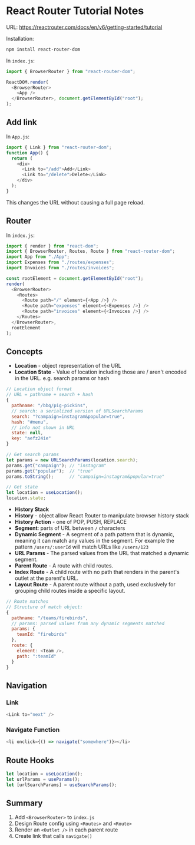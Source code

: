 # React Router Tutorial Notes

URL: https://reactrouter.com/docs/en/v6/getting-started/tutorial

Installation:

```sh
npm install react-router-dom
```

In `index.js`:

```javascript
import { BrowserRouter } from "react-router-dom";

ReactDOM.render(
  <BrowserRouter>
    <App />
  </BrowserRouter>, document.getElementById("root");
);
```

## Add link

In `App.js`:

```javascript
import { Link } from "react-router-dom";
function App() {
  return (
    <div>
      <Link to="/add">Add</Link>
      <Link to="/delete">Delete</Link>
    </div>
  );
}
```

This changes the URL without causing a full page reload.

## Router

In `index.js`:

```javascript
import { render } from "react-dom";
import { BrowserRouter, Routes, Route } from "react-router-dom";
import App from "./App";
import Expenses from "./routes/expenses";
import Invoices from "./routes/invoices";

const rootElement = document.getElementById("root");
render(
  <BrowserRouter>
    <Routes>
      <Route path="/" element={<App />} />
      <Route path="expenses" element={<Expenses />} />
      <Route path="invoices" element={<Invoices />} />
    </Routes>
  </BrowserRouter>,
  rootElement
);
```

## Concepts

- **Location** - object representation of the URL
- **Location State** - Value of location including those are / aren't encoded in the URL. e.g. search params or hash

```javascript
// Location object format
// URL = pathname + search + hash
{
  pathname: "/bbq/pig-pickins",
  // search: a serialized version of URLSearchParams
  search: "?campaign=instagram&popular=true",
  hash: "#menu",
  // info not shown in URL
  state: null,
  key: "aefz24ie"
}

// Get search params
let params = new URLSearchParams(location.search);
params.get("campaign"); // "instagram"
params.get("popular");  // "true"
params.toString();      // "campaign=instagram&popular=true"

// Get state
let location = useLocation();
location.state;
```

- **History Stack**
- **History** - object allow React Router to manipulate browser history stack
- **History Action** - one of POP, PUSH, REPLACE
- **Segment**: parts of URL between `/` characters
- **Dynamic Segment** - A segment of a path pattern that is dynamic, meaning it can match any values in the segment. For example the pattern `/users/:userId` will match URLs like `/users/123`
- **URL Params** - The parsed values from the URL that matched a dynamic segment.
- **Parent Route** - A route with child routes.
- **Index Route** - A child route with no path that renders in the parent's outlet at the parent's URL.
- **Layout Route** - A parent route without a path, used exclusively for grouping child routes inside a specific layout.

```javascript
// Route matches
// Structure of match object:
{
  pathname: "/teams/firebirds",
  // params: parsed values from any dynamic segments matched
  params: {
    teamId: "firebirds"
  },
  route: {
    element: <Team />,
    path: ":teamId"
  }
}
```

## Navigation

### Link

```javascript
<Link to="next" />
```

### Navigate Function

```javascript
<li onclick={() => navigate("somewhere")}></li>
```

## Route Hooks

```javascript
let location = useLocation();
let urlParams = useParams();
let [urlSearchParams] = useSearchParams();
```

## Summary

1. Add `<BrowserRouter>` to `index.js`
2. Design Route config using `<Routes>` and `<Route>`
3. Render an `<Outlet />` in each parent route
4. Create link that calls `navigate()`
